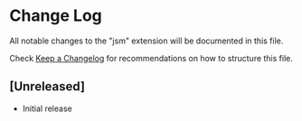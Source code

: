 # Change Log

All notable changes to the "jsm" extension will be documented in this file.

Check [Keep a Changelog](http://keepachangelog.com/) for recommendations on how to structure this file.

## [Unreleased]

- Initial release